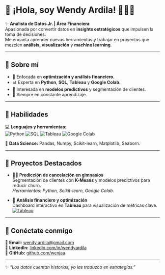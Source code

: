 # 🌸 ¡Hola, soy Wendy Ardila! 👩🏻‍💻  

✨ **Analista de Datos Jr. | Área Financiera**  
Apasionada por convertir datos en **insights estratégicos** que impulsen la toma de decisiones.  
Me encanta aprender nuevas herramientas y trabajar en proyectos que mezclen **análisis, visualización** y **machine learning**.  

---

## 🌟 Sobre mí
- 🎯 Enfocada en **optimización y análisis financiero**.  
- 📊 Experta en **Python**, **SQL**, **Tableau** y **Google Colab**.  
- 🧠 Interesada en **modelos predictivos** y segmentación de clientes.  
- 🌱 Siempre en constante aprendizaje.

---

## 🚀 Habilidades
💻 **Lenguajes y herramientas:**  
![Python](https://img.shields.io/badge/Python-3776AB?style=for-the-badge&logo=python&logoColor=white)
![SQL](https://img.shields.io/badge/SQL-336791?style=for-the-badge&logo=postgresql&logoColor=white)
![Tableau](https://img.shields.io/badge/Tableau-E97627?style=for-the-badge&logo=tableau&logoColor=white)
![Google Colab](https://img.shields.io/badge/Google_Colab-F9AB00?style=for-the-badge&logo=googlecolab&logoColor=white)

🔧 **Data Science:** Pandas, Numpy, Scikit-learn, Matplotlib, Seaborn.  

---

## 📂 Proyectos Destacados
- 🏋️‍♀️ **Predicción de cancelación en gimnasios**  
  Segmentación de clientes con **K-Means** y modelos predictivos para reducir churn.  
  *Herramientas: Python, Scikit-learn, Google Colab.*

- 💼 **Análisis financiero y optimización**  
  Dashboard interactivo en **Tableau** para visualización de métricas clave.  
[![Tableau](https://img.shields.io/badge/Ver%20Dashboard-Tableau-orange?logo=tableau)](https://public.tableau.com/app/profile/benito.camelas/viz/ProyectoSprint12_Tendenciasdevideos/Dashboard1?publish=yes
)
---

## 🌈 Conéctate conmigo
💌 **Email:** wendy.ardila@gmail.com  
💼 **LinkedIn:** [linkedin.com/in/wendyardila](https://linkedin.com/in/wendyardila)  
🐙 **GitHub:** [github.com/wenjaa](https://github.com/wenjaa)

---

✨ *“Los datos cuentan historias, yo las traduzco en estrategias.”*
